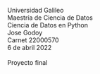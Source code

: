 Universidad Galileo<br/>
Maestría de Ciencia de Datos<br/>
Ciencia de Datos en Python<br/>
Jose Godoy<br/>
Carnet 22000570<br/>
6 de abril 2022<br/>
<br/>
Proyecto final
